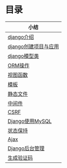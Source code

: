 # 目录

| 小结                                                         |
| ------------------------------------------------------------ |
| [django介绍](python/Django/django介绍.md)                    |
| [django创建项目与应用](python/Django/django创建项目与应用.md) |
| [django模型类](python/Django/django模型类.md)                |
| [ORM操作](python/Django/ORM操作.md)                          |
| [视图函数](python/Django/视图函数.md)                        |
| [模板](python/Django/模板.md)                                |
| [静态文件](python/Django/静态文件.md)                        |
| [中间件](python/Django/中间件.md)                            |
| [CSRF](python/Django/CSRF.md)                                |
| [Django使用MySQL](python/Django/Django使用MySQL.md)          |
| [状态保持](python/Django/状态保持.md)                        |
| [Ajax](python/Django/Ajax.md)                                |
| [Django后台管理](python/Django/Django后台管理.md)            |
| [生成验证码](python/Django/生成验证码.md)                    |